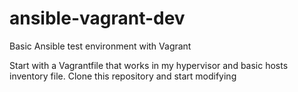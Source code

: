 # ansible-vagrant-dev
Basic Ansible test environment with Vagrant

Start with a Vagrantfile that works in my hypervisor and basic hosts inventory file.
Clone this repository and start modifying
